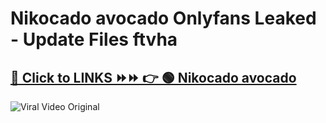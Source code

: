 
 # Nikocado avocado Onlyfans Leaked - Update Files ftvha

## <h2><a href="https://clipsfans.com/Nikocado_avocado&ref=git">🔗 Click to LINKS ⏩⏩ 👉 🟢 Nikocado avocado </a></h2>

<a href="https://clipsfans.com/Nikocado_avocado&ref=git" rel="nofollow" data-target="animated-image.originalLink"><img src="https://i.ibb.co.com/xMMVF88/686577567.gif" alt="Viral Video Original" style="max-width: 100%; display: inline-block;" data-target="animated-image.originalImage"></a>

